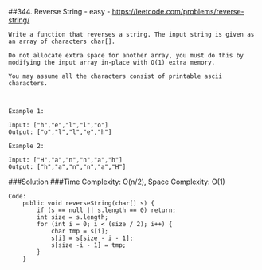 ##344. Reverse String - easy - https://leetcode.com/problems/reverse-string/
```
Write a function that reverses a string. The input string is given as an array of characters char[].

Do not allocate extra space for another array, you must do this by modifying the input array in-place with O(1) extra memory.

You may assume all the characters consist of printable ascii characters.

 

Example 1:

Input: ["h","e","l","l","o"]
Output: ["o","l","l","e","h"]

Example 2:

Input: ["H","a","n","n","a","h"]
Output: ["h","a","n","n","a","H"]
```
###Solution
###Time Complexity: O(n/2), Space Complexity: O(1)
```
Code:
    public void reverseString(char[] s) {
        if (s == null || s.length == 0) return;
        int size = s.length;
        for (int i = 0; i < (size / 2); i++) {
            char tmp = s[i];
            s[i] = s[size - i - 1];
            s[size -i - 1] = tmp;
        }
    }
```